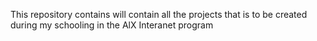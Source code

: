 This repository contains will contain all the projects that is to be created during my schooling in the AlX Interanet program

